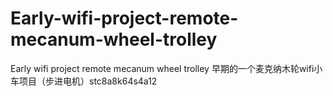 # Early-wifi-project-remote-mecanum-wheel-trolley
Early wifi project remote mecanum wheel trolley    早期的一个麦克纳木轮wifi小车项目（步进电机）stc8a8k64s4a12
